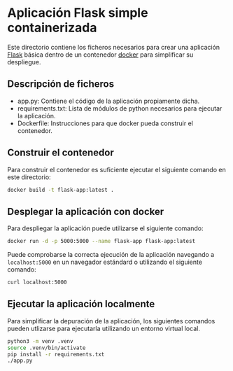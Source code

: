 # Aplicación Flask simple containerizada
Este directorio contiene los ficheros necesarios para crear una
aplicación [Flask](https://flask.palletsprojects.com/en/3.0.x/) básica
dentro de un contenedor [docker](https://docker.com) para simplificar
su despliegue.

## Descripción de ficheros
- app.py: Contiene el código de la aplicación propiamente dicha.
- requirements.txt: Lista de módulos de python necesarios para
  ejecutar la aplicación.
- Dockerfile: Instrucciones para que docker pueda construir el
  contenedor.

## Construir el contenedor
Para construir el contenedor es suficiente ejecutar el siguiente
comando en este directorio:

```sh
docker build -t flask-app:latest .
```

## Desplegar la aplicación con docker
Para despliegar la aplicación puede utilizarse el siguiente comando:

```sh
docker run -d -p 5000:5000 --name flask-app flask-app:latest
```

Puede comprobarse la correcta ejecución de la aplicación navegando a
`localhost:5000` en un navegador estándard o utilizando el siguiente
comando:

```sh
curl localhost:5000
```

## Ejecutar la aplicación localmente
Para simplificar la depuración de la aplicación, los siguientes
comandos pueden utlizarse para ejecutarla utilizando un entorno
virtual local.

```sh
python3 -m venv .venv
source .venv/bin/activate
pip install -r requirements.txt
./app.py
```
